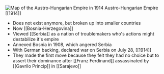 
![Map of the Austro-Hungarian Empire in 1914](https://nzhistory.govt.nz/files/styles/fullsize/public/Austro_Hungary_1000.jpg?itok=gRvnj2Uw)
Austro-Hungarian Empire [[1914]]

- Does not exist anymore, but broken up into smaller countries
- Now [[Bosnia-Herzegovina]]
- Viewed [[Serbia]] as a nation of troublemakers who's actions might destabilize it's empire
- Annexed Bosnia in 1908, which angered Serbia
- With German backing, declared war on Serbia on July 28, [[1914]]
- They made the first move because they felt they had no choice but to assert their dominance after [[Franz Ferdinand]] assassinated by [[Gavrilo Princip]] in [[Sarajevo]]

